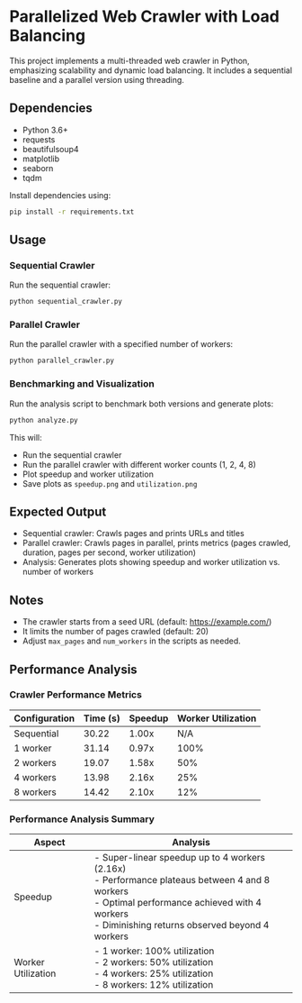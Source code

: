 # Parallelized Web Crawler with Load Balancing

This project implements a multi-threaded web crawler in Python, emphasizing scalability and dynamic load balancing. It includes a sequential baseline and a parallel version using threading.

## Dependencies

- Python 3.6+
- requests
- beautifulsoup4
- matplotlib
- seaborn
- tqdm

Install dependencies using:

```bash
pip install -r requirements.txt
```

## Usage

### Sequential Crawler

Run the sequential crawler:

```bash
python sequential_crawler.py
```

### Parallel Crawler

Run the parallel crawler with a specified number of workers:

```bash
python parallel_crawler.py
```

### Benchmarking and Visualization

Run the analysis script to benchmark both versions and generate plots:

```bash
python analyze.py
```

This will:
- Run the sequential crawler
- Run the parallel crawler with different worker counts (1, 2, 4, 8)
- Plot speedup and worker utilization
- Save plots as `speedup.png` and `utilization.png`

## Expected Output

- Sequential crawler: Crawls pages and prints URLs and titles
- Parallel crawler: Crawls pages in parallel, prints metrics (pages crawled, duration, pages per second, worker utilization)
- Analysis: Generates plots showing speedup and worker utilization vs. number of workers

## Notes

- The crawler starts from a seed URL (default: https://example.com/)
- It limits the number of pages crawled (default: 20)
- Adjust `max_pages` and `num_workers` in the scripts as needed. 

## Performance Analysis

### Crawler Performance Metrics

| Configuration | Time (s) | Speedup | Worker Utilization |
|--------------|----------|---------|-------------------|
| Sequential   | 30.22    | 1.00x   | N/A              |
| 1 worker     | 31.14    | 0.97x   | 100%             |
| 2 workers    | 19.07    | 1.58x   | 50%              |
| 4 workers    | 13.98    | 2.16x   | 25%              |
| 8 workers    | 14.42    | 2.10x   | 12%              |

### Performance Analysis Summary

| Aspect | Analysis |
|--------|----------|
| Speedup | - Super-linear speedup up to 4 workers (2.16x)<br>- Performance plateaus between 4 and 8 workers<br>- Optimal performance achieved with 4 workers<br>- Diminishing returns observed beyond 4 workers |
| Worker Utilization | - 1 worker: 100% utilization<br>- 2 workers: 50% utilization<br>- 4 workers: 25% utilization<br>- 8 workers: 12% utilization | 